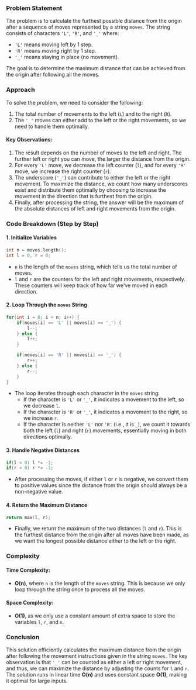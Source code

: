 ### Problem Statement

The problem is to calculate the furthest possible distance from the origin after a sequence of moves represented by a string `moves`. The string consists of characters `'L'`, `'R'`, and `'_'` where:
- `'L'` means moving left by 1 step.
- `'R'` means moving right by 1 step.
- `'_'` means staying in place (no movement).

The goal is to determine the maximum distance that can be achieved from the origin after following all the moves.

### Approach

To solve the problem, we need to consider the following:
1. The total number of movements to the left (`L`) and to the right (`R`).
2. The `'_'` moves can either add to the left or the right movements, so we need to handle them optimally.

#### Key Observations:
1. The result depends on the number of moves to the left and right. The further left or right you can move, the larger the distance from the origin.
2. For every `'L'` move, we decrease the left counter (`l`), and for every `'R'` move, we increase the right counter (`r`).
3. The underscore (`'_'`) can contribute to either the left or the right movement. To maximize the distance, we count how many underscores exist and distribute them optimally by choosing to increase the movement in the direction that is furthest from the origin.
4. Finally, after processing the string, the answer will be the maximum of the absolute distances of left and right movements from the origin.

### Code Breakdown (Step by Step)

#### 1. Initialize Variables

```cpp
int n = moves.length();
int l = 0, r = 0;
```

- `n` is the length of the `moves` string, which tells us the total number of moves.
- `l` and `r` are the counters for the left and right movements, respectively. These counters will keep track of how far we've moved in each direction.

#### 2. Loop Through the `moves` String

```cpp
for(int i = 0; i < n; i++) {
    if(moves[i] == 'L' || moves[i] == '_') {
        l--;
    } else {
        l++;
    }

    if(moves[i] == 'R' || moves[i] == '_') {
        r++;
    } else {
        r--;
    }
}
```

- The loop iterates through each character in the `moves` string:
  - If the character is `'L'` or `'_'`, it indicates a movement to the left, so we decrease `l`.
  - If the character is `'R'` or `'_'`, it indicates a movement to the right, so we increase `r`.
  - If the character is neither `'L'` nor `'R'` (i.e., it is `_`), we count it towards both the left (`l`) and right (`r`) movements, essentially moving in both directions optimally.

#### 3. Handle Negative Distances

```cpp
if(l < 0) l *= -1;
if(r < 0) r *= -1;
```

- After processing the moves, if either `l` or `r` is negative, we convert them to positive values since the distance from the origin should always be a non-negative value.
  
#### 4. Return the Maximum Distance

```cpp
return max(l, r);
```

- Finally, we return the maximum of the two distances (`l` and `r`). This is the furthest distance from the origin after all moves have been made, as we want the longest possible distance either to the left or the right.

### Complexity

#### Time Complexity:
- **O(n)**, where `n` is the length of the `moves` string. This is because we only loop through the string once to process all the moves.

#### Space Complexity:
- **O(1)**, as we only use a constant amount of extra space to store the variables `l`, `r`, and `n`.

### Conclusion

This solution efficiently calculates the maximum distance from the origin after following the movement instructions given in the string `moves`. The key observation is that `'_'` can be counted as either a left or right movement, and thus, we can maximize the distance by adjusting the counts for `l` and `r`. The solution runs in linear time **O(n)** and uses constant space **O(1)**, making it optimal for large inputs.